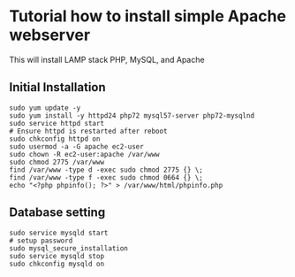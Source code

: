 # Tutorial how to install simple Apache webserver

This will install LAMP stack PHP, MySQL, and Apache 

## Initial Installation
```
sudo yum update -y
sudo yum install -y httpd24 php72 mysql57-server php72-mysqlnd
sudo service httpd start
# Ensure httpd is restarted after reboot
sudo chkconfig httpd on
sudo usermod -a -G apache ec2-user
sudo chown -R ec2-user:apache /var/www
sudo chmod 2775 /var/www
find /var/www -type d -exec sudo chmod 2775 {} \;
find /var/www -type f -exec sudo chmod 0664 {} \;
echo "<?php phpinfo(); ?>" > /var/www/html/phpinfo.php
```

## Database setting
```
sudo service mysqld start
# setup password
sudo mysql_secure_installation
sudo service mysqld stop
sudo chkconfig mysqld on
```